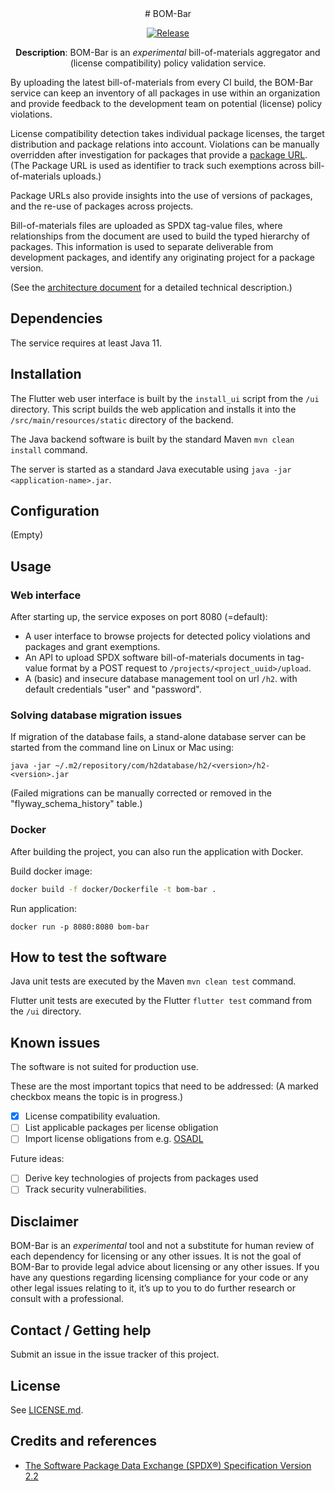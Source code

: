 <div align="center">
# BOM-Bar

[![Release](https://img.shields.io/github/release/philips-software/bom-bar.svg)](https://github.com/philips-software/bom-bar/releases)

**Description**:  BOM-Bar is an _experimental_ bill-of-materials aggregator
and (license compatibility) policy validation service.

</div>

By uploading the latest bill-of-materials from every CI build, the BOM-Bar
service can keep an inventory of all packages in use within an organization and
provide feedback to the development team on potential (license) policy
violations.

License compatibility detection takes individual package licenses, the target
distribution and package relations into account. Violations can be manually
overridden after investigation for packages that provide
a [package URL](https://github.com/package-url/purl-spec). (The Package URL is
used as identifier to track such exemptions across bill-of-materials uploads.)

Package URLs also provide insights into the use of versions of packages, and the
re-use of packages across projects.

Bill-of-materials files are uploaded as SPDX tag-value files, where
relationships from the document are used to build the typed hierarchy of
packages. This information is used to separate deliverable from development
packages, and identify any originating project for a package version.

(See the [architecture document](docs/architecture.md) for a detailed technical
description.)

## Dependencies

The service requires at least Java 11.

## Installation

The Flutter web user interface is built by the `install_ui` script from
the `/ui` directory. This script builds the web application and installs it into
the `/src/main/resources/static` directory of the backend.

The Java backend software is built by the standard Maven `mvn clean install`
command.

The server is started as a standard Java executable
using `java -jar <application-name>.jar`.

## Configuration

(Empty)

## Usage

### Web interface

After starting up, the service exposes on port 8080 (=default):

* A user interface to browse projects for detected policy violations and
  packages and grant exemptions.
* An API to upload SPDX software bill-of-materials documents in tag-value format
  by a POST request to `/projects/<project_uuid>/upload`.
* A (basic) and insecure database management tool on url `/h2`. with default
  credentials "user" and "password".

### Solving database migration issues

If migration of the database fails, a stand-alone database server can be started
from the command line on Linux or Mac using:

    java -jar ~/.m2/repository/com/h2database/h2/<version>/h2-<version>.jar

(Failed migrations can be manually corrected or removed in the
"flyway_schema_history" table.)

### Docker

After building the project, you can also run the application with Docker.

Build docker image:

```bash
docker build -f docker/Dockerfile -t bom-bar .
```

Run application:

```
docker run -p 8080:8080 bom-bar
```

## How to test the software

Java unit tests are executed by the Maven `mvn clean test` command.

Flutter unit tests are executed by the Flutter `flutter test` command from
the `/ui` directory.

## Known issues

The software is not suited for production use.

These are the most important topics that need to be addressed:
(A marked checkbox means the topic is in progress.)

- [x] License compatibility evaluation.
- [ ] List applicable packages per license obligation
- [ ] Import license obligations from
  e.g. [OSADL](https://www.osadl.org/Access-to-raw-data.oss-compliance-raw-data-access.0.html)

Future ideas:

- [ ] Derive key technologies of projects from packages used
- [ ] Track security vulnerabilities.

## Disclaimer

BOM-Bar is an _experimental_ tool and not a substitute for human review of each
dependency for licensing or any other issues. It is not the goal of BOM-Bar to
provide legal advice about licensing or any other issues. If you have any
questions regarding licensing compliance for your code or any other legal issues
relating to it, it’s up to you to do further research or consult with a
professional.

## Contact / Getting help

Submit an issue in the issue tracker of this project.

## License

See [LICENSE.md](LICENSE.md).

## Credits and references

- [The Software Package Data Exchange (SPDX®) Specification Version 2.2](https://spdx.github.io/spdx-spec/)
